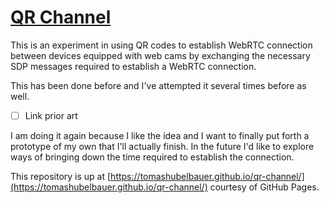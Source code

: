 # [QR Channel](https://tomashubelbauer.github.io/qr-channel/)

This is an experiment in using QR codes to establish WebRTC connection between devices equipped with web cams by exchanging the necessary
SDP messages required to establish a WebRTC connection.

This has been done before and I've attempted it several times before as well.

- [ ] Link prior art

I am doing it again because I like the idea and I want to finally put forth a prototype of my own that I'll actually finish.
In the future I'd like to explore ways of bringing down the time required to establish the connection.

This repository is up at [https://tomashubelbauer.github.io/qr-channel/](https://tomashubelbauer.github.io/qr-channel/) courtesy of GitHub Pages.
